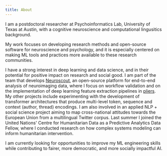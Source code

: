 ```yaml
---
title: About
---
```


I am a postdoctoral researcher at Psychoinformatics Lab, University of Texas at Austin, with a cognitive neuroscience and computational lingusitics background. </br>

My work focuses on developing research methods and open-source software for neuroscience and psychology, and it is especially centered on making ML tools and practices more available to these research communities. </br>

I have a strong interest in deep learning and data science, and in their potential for positive impact on research and social good. 
I am part of the team that develops [Neuroscout](https://neuroscout.org/), an open-source platform for end-to-end analysis of neuroimaging data, where I focus on workflow validation and on the implementation of deep learning feature extraction pipelines in [pliers](https://github.com/PsychoinformaticsLab/pliers).
My other projects include experimenting with the development of transformer architectures that produce multi-level token, sequence and context (author, thread) encodings. I am also involved in an applied NLP + social science project aiming to map cross-national attitudes towards the European Union from a multilingual Twitter corpus. 
Last summer I joined the United Nations' Centre for Humanitarian Data as a Predictive Analytics Data Fellow, where I conducted research on how complex systems modeling can inform humanitarian intervention. </br>

I am currently looking for opportunities to improve my ML engineering skills while contributing to fairer, more democratic, and more socially impactful AI.